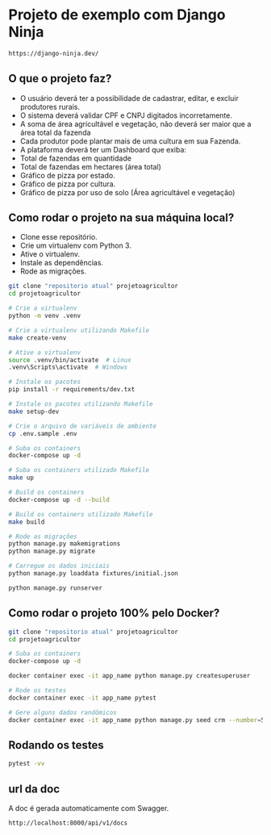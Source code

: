 # Projeto de exemplo com Django Ninja

``` bash
https://django-ninja.dev/
```

## O que o projeto faz?

* O usuário deverá ter a possibilidade de cadastrar, editar, e excluir produtores rurais.
* O sistema deverá validar CPF e CNPJ digitados incorretamente.
* A soma de área agrícultável e vegetação, não deverá ser maior que a área total da fazenda
* Cada produtor pode plantar mais de uma cultura em sua Fazenda.
* A plataforma deverá ter um Dashboard que exiba:
* Total de fazendas em quantidade
* Total de fazendas em hectares (área total)
* Gráfico de pizza por estado.
* Gráfico de pizza por cultura.
* Gráfico de pizza por uso de solo (Área agricultável e vegetação)

## Como rodar o projeto na sua máquina local?

* Clone esse repositório.
* Crie um virtualenv com Python 3.
* Ative o virtualenv.
* Instale as dependências.
* Rode as migrações.

```bash
git clone "repositorio atual" projetoagricultor
cd projetoagricultor

# Crie a virtualenv
python -m venv .venv

# Crie a virtualenv utilizando Makefile
make create-venv

# Ative a virtualenv
source .venv/bin/activate  # Linux
.venv\Scripts\activate  # Windows

# Instale os pacotes
pip install -r requirements/dev.txt

# Instale os pacotes utilizando Makefile
make setup-dev

# Crie o arquivo de variáveis de ambiente
cp .env.sample .env

# Suba os containers
docker-compose up -d

# Suba os containers utilizado Makefile
make up

# Build os containers
docker-compose up -d --build

# Build os containers utilizado Makefile
make build

# Rode as migrações
python manage.py makemigrations
python manage.py migrate

# Carregue os dados iniciais
python manage.py loaddata fixtures/initial.json

python manage.py runserver
```

## Como rodar o projeto 100% pelo Docker?

```bash
git clone "repositorio atual" projetoagricultor
cd projetoagricultor

# Suba os containers
docker-compose up -d

docker container exec -it app_name python manage.py createsuperuser

# Rode os testes
docker container exec -it app_name pytest

# Gere alguns dados randômicos
docker container exec -it app_name python manage.py seed crm --number=5
```

## Rodando os testes

```bash
pytest -vv
```

## url da doc

A doc é gerada automaticamente com Swagger.

```bash
http://localhost:8000/api/v1/docs
```
